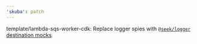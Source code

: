 ```yaml
---
'skuba': patch
---
```


template/lambda-sqs-worker-cdk: Replace logger spies with [`@seek/logger` destination mocks](https://github.com/seek-oss/logger/blob/master/docs/testing.md)
